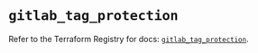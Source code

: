 # `gitlab_tag_protection`

Refer to the Terraform Registry for docs: [`gitlab_tag_protection`](https://registry.terraform.io/providers/gitlabhq/gitlab/17.3.0/docs/resources/tag_protection).
